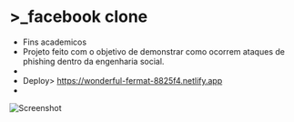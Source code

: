 # >_facebook clone

- Fins academicos
- Projeto feito com o objetivo de demonstrar como ocorrem ataques de phishing dentro da engenharia social.
- 
- Deploy> https://wonderful-fermat-8825f4.netlify.app
- 
![Screenshot](https://imgur.com/iU4wtV8)

